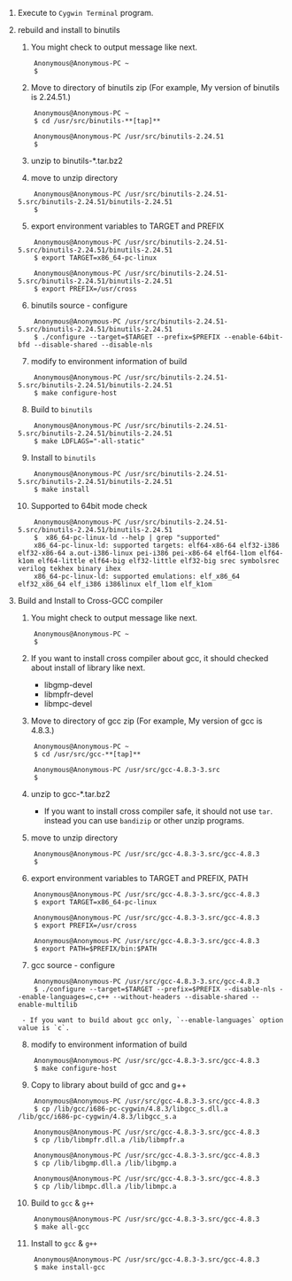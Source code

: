1. Execute to `Cygwin Terminal` program.

2. rebuild and install to binutils
    1. You might check to output message like next.
	```
        Anonymous@Anonymous-PC ~
        $
	```

    2. Move to directory of binutils zip (For example, My version of binutils is 2.24.51.)
	```
        Anonymous@Anonymous-PC ~
        $ cd /usr/src/binutils-**[tap]**

        Anonymous@Anonymous-PC /usr/src/binutils-2.24.51
        $ 
	```

    3. unzip to binutils-*.tar.bz2

    4. move to unzip directory
	```
        Anonymous@Anonymous-PC /usr/src/binutils-2.24.51-5.src/binutils-2.24.51/binutils-2.24.51
        $ 
	```

    5. export environment variables to TARGET and PREFIX
	```
        Anonymous@Anonymous-PC /usr/src/binutils-2.24.51-5.src/binutils-2.24.51/binutils-2.24.51
        $ export TARGET=x86_64-pc-linux

        Anonymous@Anonymous-PC /usr/src/binutils-2.24.51-5.src/binutils-2.24.51/binutils-2.24.51
        $ export PREFIX=/usr/cross
	```

    6. binutils source - configure
	```
        Anonymous@Anonymous-PC /usr/src/binutils-2.24.51-5.src/binutils-2.24.51/binutils-2.24.51
        $ ./configure --target=$TARGET --prefix=$PREFIX --enable-64bit-bfd --disable-shared --disable-nls
	```

    7. modify to environment information of build
	```
        Anonymous@Anonymous-PC /usr/src/binutils-2.24.51-5.src/binutils-2.24.51/binutils-2.24.51
        $ make configure-host
	```

    8. Build to `binutils`
	```
        Anonymous@Anonymous-PC /usr/src/binutils-2.24.51-5.src/binutils-2.24.51/binutils-2.24.51
        $ make LDFLAGS="-all-static"
	```

    9. Install to `binutils`
	```
        Anonymous@Anonymous-PC /usr/src/binutils-2.24.51-5.src/binutils-2.24.51/binutils-2.24.51
        $ make install
	```

    10. Supported to 64bit mode check
	```
        Anonymous@Anonymous-PC /usr/src/binutils-2.24.51-5.src/binutils-2.24.51/binutils-2.24.51
        $  x86_64-pc-linux-ld --help | grep "supported"
        x86_64-pc-linux-ld: supported targets: elf64-x86-64 elf32-i386 elf32-x86-64 a.out-i386-linux pei-i386 pei-x86-64 elf64-l1om elf64-k1om elf64-little elf64-big elf32-little elf32-big srec symbolsrec verilog tekhex binary ihex
        x86_64-pc-linux-ld: supported emulations: elf_x86_64 elf32_x86_64 elf_i386 i386linux elf_l1om elf_k1om
	```

3. Build and Install to Cross-GCC compiler
    1. You might check to output message like next.
	```
        Anonymous@Anonymous-PC ~
        $
	```

    2. If you want to install cross compiler about gcc, it should checked about install of library like next.
        - libgmp-devel
        - libmpfr-devel
        - libmpc-devel

    3. Move to directory of gcc zip (For example, My version of gcc is 4.8.3.)
	```
        Anonymous@Anonymous-PC ~
        $ cd /usr/src/gcc-**[tap]**

        Anonymous@Anonymous-PC /usr/src/gcc-4.8.3-3.src
        $ 
	```

    4. unzip to gcc-*.tar.bz2
        - If you want to install cross compiler safe, it should not use `tar`. instead you can use `bandizip` or other unzip programs.

    5. move to unzip directory
	```
        Anonymous@Anonymous-PC /usr/src/gcc-4.8.3-3.src/gcc-4.8.3
        $ 
	```

    6. export environment variables to TARGET and PREFIX, PATH
	```
        Anonymous@Anonymous-PC /usr/src/gcc-4.8.3-3.src/gcc-4.8.3
        $ export TARGET=x86_64-pc-linux

        Anonymous@Anonymous-PC /usr/src/gcc-4.8.3-3.src/gcc-4.8.3
        $ export PREFIX=/usr/cross

        Anonymous@Anonymous-PC /usr/src/gcc-4.8.3-3.src/gcc-4.8.3
        $ export PATH=$PREFIX/bin:$PATH
	```

    7. gcc source - configure
	```
        Anonymous@Anonymous-PC /usr/src/gcc-4.8.3-3.src/gcc-4.8.3
        $ ./configure --target=$TARGET --prefix=$PREFIX --disable-nls --enable-languages=c,c++ --without-headers --disable-shared --enable-multilib
	```

        - If you want to build about gcc only, `--enable-languages` option value is `c`.

    8. modify to environment information of build
	```
        Anonymous@Anonymous-PC /usr/src/gcc-4.8.3-3.src/gcc-4.8.3
        $ make configure-host
	```

    9. Copy to library about build of gcc and g++
	```
        Anonymous@Anonymous-PC /usr/src/gcc-4.8.3-3.src/gcc-4.8.3
        $ cp /lib/gcc/i686-pc-cygwin/4.8.3/libgcc_s.dll.a /lib/gcc/i686-pc-cygwin/4.8.3/libgcc_s.a

        Anonymous@Anonymous-PC /usr/src/gcc-4.8.3-3.src/gcc-4.8.3
        $ cp /lib/libmpfr.dll.a /lib/libmpfr.a

        Anonymous@Anonymous-PC /usr/src/gcc-4.8.3-3.src/gcc-4.8.3
        $ cp /lib/libgmp.dll.a /lib/libgmp.a

        Anonymous@Anonymous-PC /usr/src/gcc-4.8.3-3.src/gcc-4.8.3
        $ cp /lib/libmpc.dll.a /lib/libmpc.a
	```

    10. Build to `gcc` & `g++`
	```
        Anonymous@Anonymous-PC /usr/src/gcc-4.8.3-3.src/gcc-4.8.3
        $ make all-gcc
	```

    11. Install to `gcc` & `g++`
	```
        Anonymous@Anonymous-PC /usr/src/gcc-4.8.3-3.src/gcc-4.8.3
        $ make install-gcc
	```
